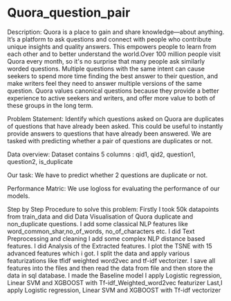 # Quora_question_pair

Description:
Quora is a place to gain and share knowledge—about anything. It’s a platform to ask questions and connect
with people who contribute unique insights and quality answers. This empowers people to learn from each
other and to better understand the world.Over 100 million people visit Quora every month, so it's no 
surprise that many people ask similarly worded questions. Multiple questions with the same intent can
cause seekers to spend more time finding the best answer to their question, and make writers feel they
need to answer multiple versions of the same question. Quora values canonical questions because they provide
a better experience to active seekers and writers, and offer more value to both of these groups in the long term.

Problem Statement:
Identify which questions asked on Quora are duplicates of questions that have already been asked.
This could be useful to instantly provide answers to questions that have already been answered.
We are tasked with predicting whether a pair of questions are duplicates or not.

Data overview:
Dataset contains 5 columns : qid1, qid2, question1, question2, is_duplicate

Our task:
We have to predict whether 2 questions are duplicate or not.

Performance Matric:
We use logloss for evaluating the performance of our models.

Step by Step Procedure to solve this problem:
Firstly I took 50k datapoints from train_data and did Data Visualisation of Quora duplicate and non_duplicate questions. 
I add some classical NLP features like word_common_shar,no_of_words, no_of_characters etc.
I did Text Preprocessing and cleaning I add some complex NLP distance based features.
I did Analysis of the Extracted features. I plot the TSNE with 15 advanced features which i got.
I split the data and apply various featurizations like tfidf weighted word2vec and tf-idf vectorizer.
I save all features into the files and then read the data from file and then store the data in sql database.
I made the Baseline model I apply Logistic regression, Linear SVM and XGBOOST with Tf-idf_Weighted_word2vec featurizer 
Last,I apply Logistic regression, Linear SVM and XGBOOST with Tf-idf vectorizer







